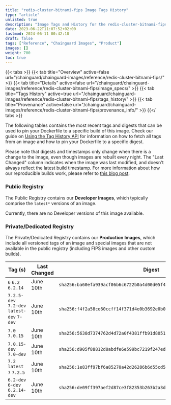 ```yaml
---
title: "redis-cluster-bitnami-fips Image Tags History"
type: "article"
unlisted: true
description: "Image Tags and History for the redis-cluster-bitnami-fips Chainguard Image"
date: 2023-06-22T11:07:52+02:00
lastmod: 2024-06-11 00:42:18
draft: false
tags: ["Reference", "Chainguard Images", "Product"]
images: []
weight: 700
toc: true
---
```


{{< tabs >}}
{{< tab title="Overview" active=false url="/chainguard/chainguard-images/reference/redis-cluster-bitnami-fips/" >}}
{{< tab title="Details" active=false url="/chainguard/chainguard-images/reference/redis-cluster-bitnami-fips/image_specs/" >}}
{{< tab title="Tags History" active=true url="/chainguard/chainguard-images/reference/redis-cluster-bitnami-fips/tags_history/" >}}
{{< tab title="Provenance" active=false url="/chainguard/chainguard-images/reference/redis-cluster-bitnami-fips/provenance_info/" >}}
{{</ tabs >}}

The following tables contains the most recent tags and digests that can be used to pin your Dockerfile to a specific build of this image. Check our guide on [Using the Tag History API](/chainguard/chainguard-images/using-the-tag-history-api/) for information on how to fetch all tags from an image and how to pin your Dockerfile to a specific digest.

Please note that digests and timestamps only change when there is a change to the image, even though images are rebuilt every night. The "Last Changed" column indicates when the image was last modified, and doesn't always reflect the latest build timestamp. For more information about how our reproducible builds work, please refer to [this blog post](https://www.chainguard.dev/unchained/reproducing-chainguards-reproducible-image-builds).

### Public Registry
The Public Registry contains our **Developer Images**, which typically comprise the `latest*` versions of an image.

Currently, there are no Developer versions of this image available.

### Private/Dedicated Registry
The Private/Dedicated Registry contains our **Production Images**, which include all versioned tags of an image and special images that are not available in the public registry (including FIPS images and other custom builds).

| Tag (s)                                     | Last Changed | Digest                                                                    |
|---------------------------------------------|--------------|---------------------------------------------------------------------------|
|  `6` `6.2` `6.2.14`                         | June 10th    | `sha256:ba60efa939acf06b6c6722b0a4d00d05f42a73e99a31f192c92950f56b18ce2c` |
|  `7.2.5-dev` `7.2-dev` `latest-dev` `7-dev` | June 10th    | `sha256:f4f2a58ce60ccff14f371d4e0b3692e0b0d5c5ee20a1bf814926066c6ea7a056` |
|  `7.0` `7.0.15`                             | June 10th    | `sha256:5638d7374762d4d72a0f4381ffb91d8051cf2eea908bcf1f368ea78d80819fe7` |
|  `7.0.15-dev` `7.0-dev`                     | June 10th    | `sha256:d905f88812d0abdfe6e599bc7219f247eda136bb9b47e8be5ab684414afbae5d` |
|  `7.2` `latest` `7` `7.2.5`                 | June 10th    | `sha256:1e83ff97bf6a85270a42d26286b6d55cd5ed81b95885b1bb1c7f9c670bbc2fd7` |
|  `6.2-dev` `6-dev` `6.2.14-dev`             | June 10th    | `sha256:de09ff397aef2d87ce3f82353b263b2a3dda5d67a79540e47370feb8ea5b5917` |

